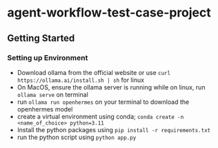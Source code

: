 # agent-workflow-test-case-project

## Getting Started

### Setting up Environment

- Download ollama from the official website or use `curl https://ollama.ai/install.sh | sh` for linux
- On MacOS, ensure the ollama server is running while on linux, run `ollama serve` on terminal
- run `ollama run openhermes` on your terminal to download the openhermes model
- create a virtual environment using conda; `conda create -n <name_of_choice> python=3.11`
- Install the python packages using `pip install -r requirements.txt`
- run the python script using `python app.py`
